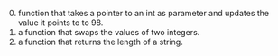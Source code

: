 0. function that takes a pointer to an int as parameter and updates the value it points to to 98.
1. a function that swaps the values of two integers.
2. a function that returns the length of a string.

